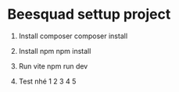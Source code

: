 # Beesquad settup project

1. Install composer
composer install

2. Install npm
npm install

3. Run vite
npm run dev



4. Test nhé 1 2 3 4 5

